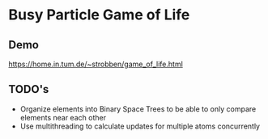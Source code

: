 # Busy Particle Game of Life

## Demo

https://home.in.tum.de/~strobben/game_of_life.html

## TODO's
- Organize elements into Binary Space Trees to be able to only compare elements near each other
- Use multithreading to calculate updates for multiple atoms concurrently 

